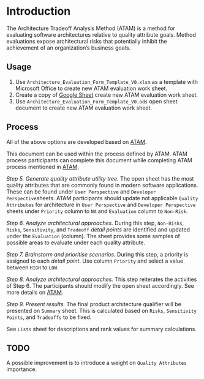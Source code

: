 # Introduction
The Architecture Tradeoff Analysis Method (ATAM) is a method for evaluating software architectures relative to quality attribute goals. 
Method evaluations expose architectural risks that potentially inhibit the achievement of an organization’s business goals. 

## Usage
1. Use `Architecture_Evaluation_Form_Template_V0.xlsm` as a template with Microsoft Office to create new ATAM evaluation work sheet.
2. Create a copy of [Google Sheet](https://drive.google.com/file/d/1csupqoVZB6Gs2Uv4THGreZeTOnarG4KO/view?usp=sharing) create new ATAM evaluation work sheet.
3. Use `Architecture_Evaluation_Form_Template_V0.ods` open sheet document to create new ATAM evaluation work sheet.

## Process
All of the above options are developed based on [ATAM](https://resources.sei.cmu.edu/library/asset-view.cfm?assetid=513908).

This document can be used within the process defined by ATAM. ATAM process participants can complete this document while completing ATAM process mentioned in [ATAM](https://resources.sei.cmu.edu/library/asset-view.cfm?assetid=513908).

_Step 5. Generate quality attribute utility tree._ The open sheet has the most quality attributes that are commonly found in modern software applications. These can be found under `User Perspective` and `Developer Perspective`sheets. ATAM participants should update not applicable `Quality Attributes` for architecture in `User Perspective` and `Developer Perspective` sheets under `Priority` column to `NA` and `Evaluation` column to `Non-Risk`.

_Step 6. Analyze architectural approaches._ During this step, `Non-Risks`, `Risks`, `Sensitivity`, and `Tradeoff` *detail points* are identified and updated under the `Evaluation` (column). The sheet provides some samples of possible areas to evaluate under each quality attribute.

_Step 7. Brainstorm and prioritise scenarios._ During this step, a priority is assigned to each *detail point*. Use column `Priority` and select a value between `HIGH` to `LOW`.

_Step 8. Analyze architectural approaches._ This step reiterates the activities of Step 6. The participants should modify the open sheet accordingly. See more details on [ATAM](https://resources.sei.cmu.edu/library/asset-view.cfm?assetid=513908).

_Step 9. Present results._ The final product architecture qualifier will be presented on `Summary` sheet. This is calculated based on `Risks`, `Sensitivity Points`, and `Tradeoffs` to be fixed.

See `Lists` sheet for descriptions and rank values for summary calculations. 

## TODO
A possible improvement is to introduce a weight on `Quality Attributes` importance.
